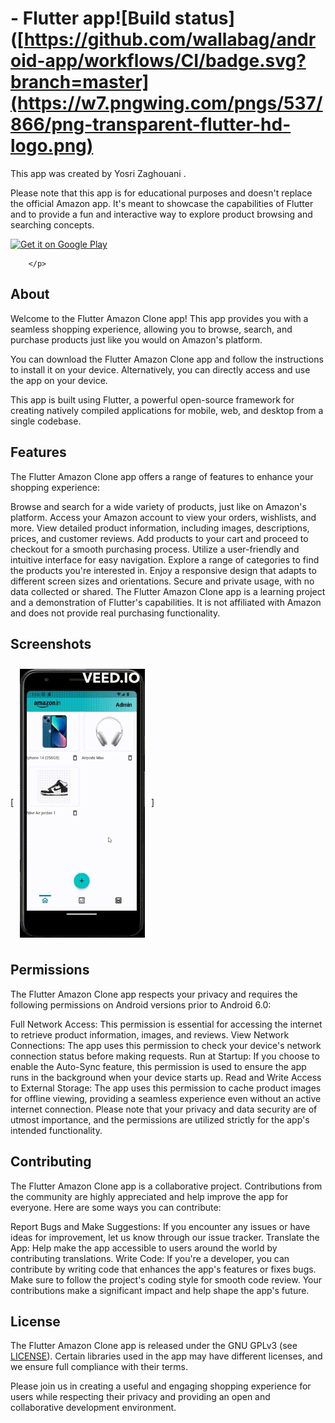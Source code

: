 #  - Flutter app![Build status]([https://github.com/wallabag/android-app/workflows/CI/badge.svg?branch=master](https://w7.pngwing.com/pngs/537/866/png-transparent-flutter-hd-logo.png)



This app was created by Yosri Zaghouani .

Please note that this app is for educational purposes and doesn't replace the official Amazon app. It's meant to showcase the capabilities of Flutter and to provide a fun and interactive way to explore product browsing and searching concepts.

<p align="left">
<a href="https://play.google.com/store/apps/details?id=fr.gaulupeau.apps.InThePoche">
    <img alt="Get it on Google Play"
        height="80"
        src="https://play.google.com/intl/en_us/badges/images/generic/en_badge_web_generic.png" />
</a>  

        </p>

## About

Welcome to the Flutter Amazon Clone app! This app provides you with a seamless shopping experience, allowing you to browse, search, and purchase products just like you would on Amazon's platform.

You can download the Flutter Amazon Clone app and follow the instructions to install it on your device. Alternatively, you can directly access and use the app on your device.

This app is built using Flutter, a powerful open-source framework for creating natively compiled applications for mobile, web, and desktop from a single codebase.

## Features

The Flutter Amazon Clone app offers a range of features to enhance your shopping experience:

Browse and search for a wide variety of products, just like on Amazon's platform.
Access your Amazon account to view your orders, wishlists, and more.
View detailed product information, including images, descriptions, prices, and customer reviews.
Add products to your cart and proceed to checkout for a smooth purchasing process.
Utilize a user-friendly and intuitive interface for easy navigation.
Explore a range of categories to find the products you're interested in.
Enjoy a responsive design that adapts to different screen sizes and orientations.
Secure and private usage, with no data collected or shared.
The Flutter Amazon Clone app is a learning project and a demonstration of Flutter's capabilities. It is not affiliated with Amazon and does not provide real purchasing functionality.

## Screenshots

[<img src="/assets/images/App-Gif.gif" align="center"
width="200"
    hspace="10" vspace="10">]
## Permissions

The Flutter Amazon Clone app respects your privacy and requires the following permissions on Android versions prior to Android 6.0:

Full Network Access: This permission is essential for accessing the internet to retrieve product information, images, and reviews.
View Network Connections: The app uses this permission to check your device's network connection status before making requests.
Run at Startup: If you choose to enable the Auto-Sync feature, this permission is used to ensure the app runs in the background when your device starts up.
Read and Write Access to External Storage: The app uses this permission to cache product images for offline viewing, providing a seamless experience even without an active internet connection.
Please note that your privacy and data security are of utmost importance, and the permissions are utilized strictly for the app's intended functionality.

## Contributing

The Flutter Amazon Clone app is a collaborative project. Contributions from the community are highly appreciated and help improve the app for everyone. Here are some ways you can contribute:

Report Bugs and Make Suggestions: If you encounter any issues or have ideas for improvement, let us know through our issue tracker.
Translate the App: Help make the app accessible to users around the world by contributing translations.
Write Code: If you're a developer, you can contribute by writing code that enhances the app's features or fixes bugs. Make sure to follow the project's coding style for smooth code review.
Your contributions make a significant impact and help shape the app's future.

## License
The Flutter Amazon Clone app is released under the  GNU GPLv3 (see [LICENSE](LICENSE)).
Certain libraries used in the app may have different licenses, and we ensure full compliance with their terms.

Please join us in creating a useful and engaging shopping experience for users while respecting their privacy and providing an open and collaborative development environment.
